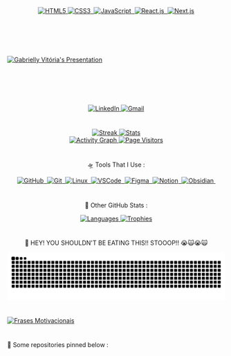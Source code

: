 <!-- Stacks -->
<div align="center">
  <a href="https://github.com/gabrielly-vitoria">
    <img src="https://img.shields.io/badge/HTML5-%23E34F26.svg?style=for-the-badge&logo=html5&logoColor=white" alt="HTML5">
    <img src="https://img.shields.io/badge/-CSS3-6C3B99?style=for-the-badge&logo=css3&logoColor=ffffff" alt="CSS3">&nbsp;
    <img src="https://img.shields.io/badge/-JavaScript-E43F80?style=for-the-badge&logo=javascript&logoColor=F7DF1E" alt="JavaScript">&nbsp;
    <img src="https://img.shields.io/badge/-React.js-3949AB?style=for-the-badge&logo=react&logoColor=61DAFB" alt="React.js">&nbsp;
    <img src="https://img.shields.io/badge/-Next.js-3949AB?style=for-the-badge&logo=next.js&logoColor=ffffff" alt="Next.js">
  </a>
</div>

<!-- Margin -->
<br><br><br><br>

<!-- Typing Presentation -->
<a href="https://github.com/gabrielly-vitoria">
  <img src="https://readme-typing-svg.herokuapp.com/?color=E43F80&size=35&center=true&vCenter=true&width=1000&lines=🪐+Hey,+i'm+Gabrielly+Vitória;⚛️+I'm+a+React+developer;🎨+I'm+a+Frontend+Developer+•+ᴗ+-;🚀+I'm+17+years+old+•ᴗ•;" alt="Gabrielly Vitória's Presentation"/>
</a>

<!-- Margin -->
<br><br><br><br>

<!-- Contato -->
<div align="center">
  <a href="https://www.linkedin.com/in/gabrielly-vit%C3%B3ria-6141882b3/" target="_blank">
    <img src="https://img.shields.io/badge/LinkedIn-6C3B99?style=for-the-badge&logo=linkedin&logoColor=ffffff" alt="LinkedIn" />
  </a>
  <a href="mailto:gabriellyv1244@gmail.com" target="_blank">
    <img src="https://img.shields.io/badge/-Gmail-E43F80?style=for-the-badge&logo=gmail&logoColor=ffffff" alt="Gmail" />
  </a>
</div>

#

<!-- Streak & Stats -->
<div align="center">
  <a href="https://github.com/gabrielly-vitoria">
    <img width="50%" height="195px" src="https://github-readme-streak-stats-salesp07.vercel.app/?user=gabrielly-vitoria&count_private=true&theme=radical&hide_border=true" alt="Streak" />
    <img width="49%" height="195px" src="https://github-readme-stats.vercel.app/api?username=gabrielly-vitoria&show_icons=true&count_private=true&hide_border=true&theme=radical" alt="Stats" />
  </a>
</div>

<!-- Contributions -->
<div align="center">
  <a href="https://github.com/gabrielly-vitoria">
    <img src="https://github-readme-activity-graph.vercel.app/graph?username=gabrielly-vitoria&bg_color=0d1117&color=E43F80&line=6C3B99&point=ffffff&area=true&hide_border=true" alt="Activity Graph" />
    <img width="10%" src="https://visitor-badge.laobi.icu/badge?page_id=gabrielly-vitoria.gabrielly-vitoria" alt="Page Visitors" />
  </a>
</div>

#

<!-- Tools -->
<!-- Tools -->
<p align="center">🛸 Tools That I Use :</p>
<div align="center">
  <a href="https://github.com/gabrielly-vitoria">
    <img src="https://img.shields.io/badge/-GitHub-E34F26?style=for-the-badge&logo=github&logoColor=ffffff" alt="GitHub">&nbsp;
    <img src="https://img.shields.io/badge/-Git-6C3B99?style=for-the-badge&logo=git&logoColor=F05032" alt="Git">&nbsp;
    <img src="https://img.shields.io/badge/-Linux-3949AB?style=for-the-badge&logo=linux&logoColor=ffffff" alt="Linux">&nbsp;
    <img src="https://img.shields.io/badge/-VSCode-E43F80?style=for-the-badge&logo=visualstudiocode&logoColor=007ACC" alt="VSCode">&nbsp;
    <img src="https://img.shields.io/badge/-Figma-248A7D?style=for-the-badge&logo=figma&logoColor=ffffff" alt="Figma">&nbsp;
    <img src="https://img.shields.io/badge/-Notion-3949AB?style=for-the-badge&logo=notion&logoColor=ffffff" alt="Notion">&nbsp;
    <img src="https://img.shields.io/badge/-Obsidian-6C3B99?style=for-the-badge&logo=obsidian&logoColor=8A2BE2" alt="Obsidian">&nbsp;
  </a>
</div>

#

<!-- Outras Estatísticas -->
<p align="center">🌙 Other GitHub Stats :</p>
<div align="center">
  <a href="https://github.com/gabrielly-vitoria">
    <img width="49%" height="195px" src="https://github-readme-stats.vercel.app/api/top-langs/?username=gabrielly-vitoria&layout=compact&hide_border=true&theme=radical" alt="Languages"/>
    <img width="50%" height="195px" src="https://github-profile-trophy.vercel.app/?username=gabrielly-vitoria&theme=dracula&row=2&no-bg=false&column=5&margin-w=0&margin-h=0" alt="Trophies" />
  </a>
</div>

#

<!-- Snake -->
<p align="center">
  🐍 HEY! YOU SHOULDN'T BE EATING THIS!! STOOOP!! 😭🙀😭🙀
</p>
<div align="center">
  <a href="https://github.com/gabrielly-vitoria">
    <img align="center" alt="github contribution grid snake animation" src="https://raw.githubusercontent.com/gabrielly-vitoria/gabrielly-vitoria/output/github-contribution-grid-snake.svg">
  </a>
</div>

#

<!-- Frases -->
<a href="https://github.com/gabrielly-vitoria">
  <img src="https://readme-typing-svg.herokuapp.com/?color=E43F80&size=35&center=true&vCenter=true&width=1000&lines=%F0%9F%A7%91+No+matter+how+hard,+persist,+%26+code!;%F0%9F%9A%80+No+matter+the+challenge,+progress,+%26+code!;%F0%9F%94%A7+No+matter+the+obstacle,+advance,+%26+code!;%F0%9F%93%9A+No+matter+the+mistake,+learn,+%26+code!;%E2%8F%B3+No+matter+the+time,+achieve,+%26+code!;%F0%9F%A4%94+No+matter+the+doubt,+trust,+%26+code!;%F0%9F%95%92+No+matter+the+pace,+continue,+%26+code!;%F0%9F%9B%A4+No+matter+the+path,+follow,+%26+code!;%F0%9F%94%84+No+matter+the+failure,+restart,+%26+code!;%F0%9F%97%82+No+matter+the+chaos,+organize,+%26+code!" alt="Frases Motivacionais">
</a>

#

<!-- Fixos -->
<p align="left">
  📌 Some repositories pinned below :
</p>

